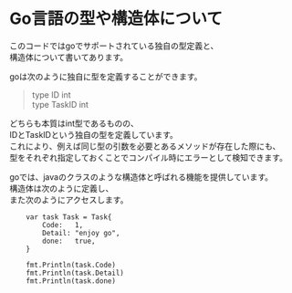 Go言語の型や構造体について
=====

このコードではgoでサポートされている独自の型定義と、  
構造体について書いてあります。
  
goは次のように独自に型を定義することができます。  
>type ID int  
>type TaskID int  

どちらも本質はint型であるものの、  
IDとTaskIDという独自の型を定義しています。  
これにより、例えば同じ型の引数を必要とあるメソッドが存在した際にも、  
型をそれぞれ指定しておくことでコンパイル時にエラーとして検知できます。  

goでは、javaのクラスのような構造体と呼ばれる機能を提供しています。  
構造体は次のように定義し、  
また次のようにアクセスします。  

```
    var task Task = Task{  
        Code:   1,  
        Detail: "enjoy go",  
        done:   true,  
    }  
  
    fmt.Println(task.Code)  
    fmt.Println(task.Detail)  
    fmt.Println(task.done)  
```

